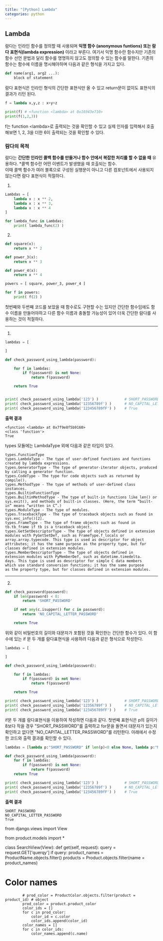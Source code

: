 ```yaml
---
title: "[Python] Lambda"
categories: python
---
```

## Lambda
람다는 인라인 함수를 정의할 때 사용되며 __익명 함수 (anonymous funtions) 또는 람다 표현식(lambda expression)__ 이라고 부른다. 여기서 익명 함수란 함수지만 기존의 함수 선언 문법과 달리 함수를 명명하지 않고도 정의할 수 있는 함수를 말한다. 
기존의 함수는 함수에 이름을 명시해야하며 다음과 같은 형식을 가지고 있다. 
```py
def name(arg1, arg2 ...):
    block of statement
```
람다 표현식은 인라인 형식의 간단한 표현식만 올 수 있고 return문이 없이도 표현식의 결과가 리턴 된다.
```py
f = lambda x,y,z : x+y+z

print(f) # <function <lambda> at 0x10343e710>
print(f(1,2,3))
```
f는 function \<lambda>로 출력되는 것을 확인할 수 있고 실제 인자를 입력해서 호출해보면 1, 2, 3을 더한 6이 출력되는 것을 확인할 수 있다.

### 람다의 목적
람다는 __간단한 인라인 콜백 함수를 만들거나 함수 안에서 복잡한 처리를 할 수 없을 때__ 유용하다. *콜백 함수란 어떤 이벤트가 발생했을 때 호출되는 함수.  
이때 콜백 함수가 여러 블록으로 구성된 실행문이 아니고 다른 컴포넌트에서 사용되지 않는다면 람다 표현식이 적절하다. 


1)
```py
Lambdas = [
    lambda x : x ** 2,
    lambda x : x ** 3,
    lambda x : x ** 4
]

for lambda_func in Lambdas:
    print( lambda_func(2) )
```

2)
```py
def square(x): 
    return x ** 2

def power_3(x): 
    return x ** 3

def power_4(x):
    return x ** 4

powers = [ square, power_3, power_4 ]

for f in powers:
    print( f(2) )
```

첫번째와 두번째 코드를 보았을 때 함수로도 구현할 수는 있지만 간단한 함수임에도 함수 이름을 만들어야하고 다른 함수 이름과 충돌할 가능성이 있어 더욱 간단한 람다를 사용하는 것이 적절하다.   

---
1)  
```py
lambdas = [ 

]

def check_password_using_lambda(password):

    for f in lambdas:
        if f(password) is not None:
            return f(password)

    return True


print( check_password_using_lambda('123') )            # SHORT_PASSWORD
print( check_password_using_lambda('12356789f') )      # NO_CAPITAL_LETTER_PASSWORD
print( check_password_using_lambda('123456789fF') )    # True
```

__출력 결과__
```
<function <lambda> at 0x7f9e8f5b9160>
<class 'function'>
True
```
types 모듈에는 LambdaType 외에 다음과 같은 타입이 있다. 
```
types.FunctionType
types.LambdaType - The type of user-defined functions and functions created by lambda expressions.
types.GeneratorType - The type of generator-iterator objects, produced by calling a generator function.
types.CodeType - The type for code objects such as returned by compile().
types.MethodType - The type of methods of user-defined class instances.
types.BuiltinFunctionType
types.BuiltinMethodType - The type of built-in functions like len() or sys.exit(), and methods of built-in classes. (Here, the term “built-in” means “written in C”.)
types.ModuleType - The type of modules.
types.TracebackType - The type of traceback objects such as found in sys.exc_info()[2].
types.FrameType - The type of frame objects such as found in tb.tb_frame if tb is a traceback object.
types.GetSetDescriptorType - The type of objects defined in extension modules with PyGetSetDef, such as FrameType.f_locals or array.array.typecode. This type is used as descriptor for object attributes; it has the same purpose as the property type, but for classes defined in extension modules.
types.MemberDescriptorType - The type of objects defined in
extension modules with PyMemberDef, such as datetime.timedelta.
days. This type is used as descriptor for simple C data members
which use standard conversion functions; it has the same purpose
as the property type, but for classes defined in extension modules.
```

---
2)  
```py
def check_password(password):
    if len(password) < 8:
        return 'SHORT_PASSWORD'

    if not any(c.isupper() for c in password):
        return 'NO_CAPITAL_LETTER_PASSWORD'

    return True
```
위와 같이 비밀번호의 길이와 대문자가 포함된 것을 확인한는 간단한 함수가 있다. 이 함수에 있는 if 문 두 개를 람다표현식을 사용하려 다음과 같은 형식으로 작성한다. 
```python
lambdas = [ 

]

def check_password_using_lambda(password):

    for f in lambdas:
        if f(password) is not None:
            return f(password)

    return True

print( check_password_using_lambda('123') )            # SHORT_PASSWORD
print( check_password_using_lambda('12356789f') )      # NO_CAPITAL_LETTER_PASSWORD
print( check_password_using_lambda('123456789fF') )    # True
```
if문 두 개를 람다표현식을 이용하여 작성하면 다음과 같다. 
첫번째 표현식은 p의 길이가 8보다 작을 경우 "SHORT_PASSWORD"를 출력하고 for문을 돌면서 대문자가 있는지 확인하고 없다면 "NO_CAPITAL_LETTER_PASSWORD"를 리턴한다. 아래에서 수정한 코드와 출력 결과를 확인할 수 있다. 

```py
lambdas = [lambda p:"SHORT_PASSWORD" if len(p)<8 else None, lambda p:"NO_CAPITAL_LETTER_PASSWORD" if not any(c.isupper() for c in p) else None]

def check_password_using_lambda(password):
    for f in lambdas:
        if f(password) is not None:
            return f(password)
    return True

print( check_password_using_lambda('123') )            # SHORT_PASSWORD
print( check_password_using_lambda('12356789f') )      # NO_CAPITAL_LETTER_PASSWORD
print( check_password_using_lambda('123456789fF') )    # True
```
__출력 결과__
```
SHORT_PASSWORD
NO_CAPITAL_LETTER_PASSWORD
True
```





from django.views import View

from product.models import *

class SearchView(View):
    def get(self, request):
        query = request.GET['querqy']
        if query:
            product_names = ProductName.objects.filter()
            products = Product.objects.filter(name = product_names)



# Color names
            # prod_color = ProductColor.objects.filter(product = product_id) # object
            prod_color = product.product_color
            color_ids = []
            for c in prod_color:
                color_id = c.color
                color_ids.append(color_id)
            color_names = []
            for c in color_ids:
                color_names.append(c.name)
